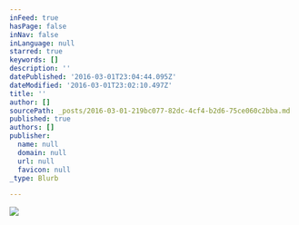 ```yaml
---
inFeed: true
hasPage: false
inNav: false
inLanguage: null
starred: true
keywords: []
description: ''
datePublished: '2016-03-01T23:04:44.095Z'
dateModified: '2016-03-01T23:02:10.497Z'
title: ''
author: []
sourcePath: _posts/2016-03-01-219bc077-82dc-4cf4-b2d6-75ce060c2bba.md
published: true
authors: []
publisher:
  name: null
  domain: null
  url: null
  favicon: null
_type: Blurb

---
```

![](https://the-grid-user-content.s3-us-west-2.amazonaws.com/01e5c94d-2d1e-46ea-8769-94c1ca31d6d7.jpg)